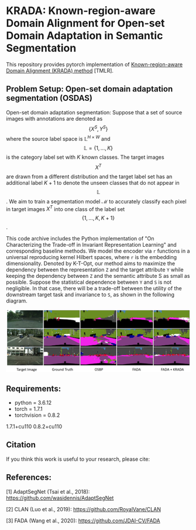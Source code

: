 
# KRADA: Known-region-aware Domain Alignment for Open-set Domain Adaptation in Semantic Segmentation
This repository provides pytorch implementation of [Known-region-aware Domain Alignment (KRADA) method](https://openreview.net/forum?id=5II12ypVQo) [TMLR].


## Problem Setup: Open-set domain adaptation segmentation (OSDAS)

Open-set domain adaptation segmentation: Suppose that a set of source images with annotations are denoted as $$\lbrace X^S, Y^S \rbrace$$ where the source label space is $\mathbb{L}^{H\times W}$ and $$\mathbb{L}=\lbrace 1, \dots, K \rbrace$$ is the category label set with $K$ known classes. The target images $$X^T$$ are drawn from a different distribution and the target label set has an additional label $K+1$ to denote the unseen classes that do not appear in $$\mathbb{L}$$. We aim to train a segmentation model $\mathcal{M}$ to accurately classify each pixel in target images $X^T$ into one class of the label set $$\lbrace 1,\dots, K, K+1 \rbrace$$.





This code archive includes the Python implementation of "On Characterizing the Trade-off in Invariant Representation
Learning" and corresponding baseline methods. We model the encoder via `r` functions in a universal reproducing kernel
Hilbert spaces, where `r` is the embedding dimensionality. Denoted by K-T-Opt, our method aims to maximize the
dependency between the representation `Z` and the target attribute `Y` while keeping the dependency between `Z` and the
semantic attribute S as small as possible. Suppose the statistical dependence between `Y` and `S` is not negligible.
In that case, there will be a trade-off between the utility of the downstream target task and invariance to `S`,
as shown in the following diagram.

![plot](./figs/segmentation.png)




## Requirements:

- python = 3.6.12
- torch = 1.7.1
- torchvision = 0.8.2


1.7.1+cu110
0.8.2+cu110



## Citation

If you think this work is useful to your research, please cite:



## References:

[1] AdaptSegNet (Tsai et al., 2018): https://github.com/wasidennis/AdaptSegNet

[2] CLAN (Luo et al., 2019): https://github.com/RoyalVane/CLAN

[3] FADA (Wang et al., 2020): https://github.com/JDAI-CV/FADA



